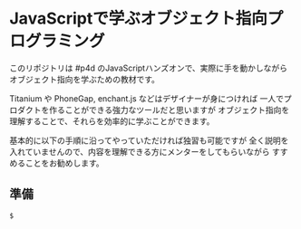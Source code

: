 # JavaScriptで学ぶオブジェクト指向プログラミング

このリポジトリは #p4d のJavaScriptハンズオンで、実際に手を動かしながら
オブジェクト指向を学ぶための教材です。

Titanium や PhoneGap, enchant.js などはデザイナーが身につければ
一人でプロダクトを作ることができる強力なツールだと思いますが
オブジェクト指向を理解することで、それらを効率的に学ぶことができます。

基本的に以下の手順に沿ってやっていただければ独習も可能ですが
全く説明を入れていませんので、内容を理解できる方にメンターをしてもらいながら
すすめることをお勧めします。

## 準備

    $
